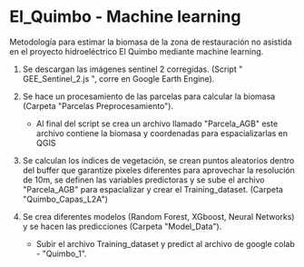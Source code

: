 # El_Quimbo - Machine learning
Metodología para estimar la biomasa de la zona de restauración no asistida en el proyecto hidroeléctrico El Quimbo mediante machine learning.

1. Se descargan las imágenes sentinel 2 corregidas. (Script " GEE_Sentinel_2.js ", corre en Google Earth Engine).

   
2. Se hace un procesamiento de las parcelas para calcular la biomasa (Carpeta "Parcelas Preprocesamiento").
    - Al final del script se crea un archivo llamado "Parcela_AGB" este archivo contiene la biomasa y coordenadas para espacializarlas en QGIS
     
3. Se calculan los índices de vegetación, se crean puntos aleatorios dentro del buffer que garantize pixeles diferentes para aprovechar la resolución de  10m, se definen las variables predictoras y se sube el archivo "Parcela_AGB" para espacializar y crear el Training_dataset. (Carpeta "Quimbo_Capas_L2A")

   
4. Se crea diferentes modelos (Random Forest, XGboost, Neural Networks) y se hacen las predicciones (Carpeta "Model_Data").
   - Subir el archivo Training_dataset y predict al archivo de google colab - "Quimbo_1".
